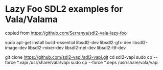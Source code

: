 # Lazy Foo SDL2 examples for Vala/Valama

copied from https://github.com/Serranya/sdl2-vala-lazy-foo

sudo apt-get install build-essential libsdl2-dev libsdl2-gfx-dev libsdl2-image-dev libsdl2-mixer-dev libsdl2-net-dev libsdl2-ttf-dev

git clone https://github.com/sdl2-vapi/sdl2-vapi.git
cd sdl2-vapi
sudo cp --force *.vapi /usr/share/vala/vapi
sudo cp --force *.deps /usr/share/vala/vapi
